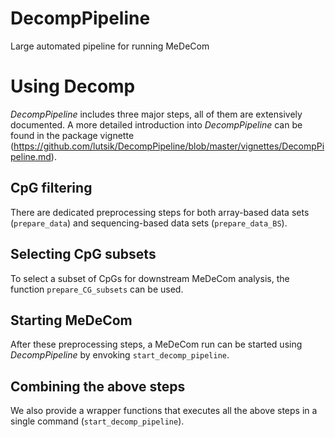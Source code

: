 # DecompPipeline
Large automated pipeline for running MeDeCom 

# Using Decomp
*DecompPipeline* includes three major steps, all of them are extensively documented. A more detailed introduction into *DecompPipeline* can be found in the package vignette (https://github.com/lutsik/DecompPipeline/blob/master/vignettes/DecompPipeline.md).

## CpG filtering
There are dedicated preprocessing steps for both array-based data sets (```prepare_data```) and sequencing-based data sets (```prepare_data_BS```).

## Selecting CpG subsets
To select a subset of CpGs for downstream MeDeCom analysis, the function ```prepare_CG_subsets``` can be used.

## Starting MeDeCom
After these preprocessing steps, a MeDeCom run can be started using *DecompPipeline* by envoking ```start_decomp_pipeline```.

## Combining the above steps
We also provide a wrapper functions that executes all the above steps in a single command (```start_decomp_pipeline```).
